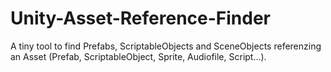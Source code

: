 # Unity-Asset-Reference-Finder
A tiny tool to find Prefabs, ScriptableObjects and SceneObjects referenzing an Asset (Prefab, ScriptableObject, Sprite, Audiofile, Script...).
